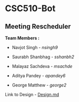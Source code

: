 # CSC510-Bot

## Meeting Rescheduler

**Team Members :**

- Navjot Singh - *nsingh9*

- Saurabh Shanbhag - *sshanbh2*

- Malayaz Sachdeva - *msachde*

- Aditya Pandey - *apandey6*

- George Matthew - *george2*

Link to Design - [Design.md](https://github.ncsu.edu/nsingh9/CSC510-Bot/blob/master/Design.md)
